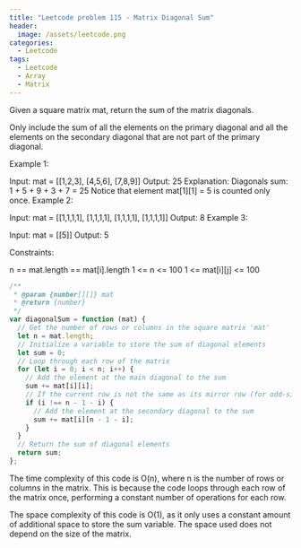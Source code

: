 ```yaml
---
title: "Leetcode problem 115 - Matrix Diagonal Sum"
header:
  image: /assets/leetcode.png
categories:
  - Leetcode
tags:
  - Leetcode
  - Array
  - Matrix
---
```


Given a square matrix mat, return the sum of the matrix diagonals.

Only include the sum of all the elements on the primary diagonal and all the elements on the secondary diagonal that are not part of the primary diagonal.

Example 1:

Input: mat = [[1,2,3],
              [4,5,6],
              [7,8,9]]
Output: 25
Explanation: Diagonals sum: 1 + 5 + 9 + 3 + 7 = 25
Notice that element mat[1][1] = 5 is counted only once.
Example 2:

Input: mat = [[1,1,1,1],
              [1,1,1,1],
              [1,1,1,1],
              [1,1,1,1]]
Output: 8
Example 3:

Input: mat = [[5]]
Output: 5

Constraints:

n == mat.length == mat[i].length
1 <= n <= 100
1 <= mat[i][j] <= 100

```js
/**
 * @param {number[][]} mat
 * @return {number}
 */
var diagonalSum = function (mat) {
  // Get the number of rows or columns in the square matrix 'mat'
  let n = mat.length;
  // Initialize a variable to store the sum of diagonal elements
  let sum = 0;
  // Loop through each row of the matrix
  for (let i = 0; i < n; i++) {
    // Add the element at the main diagonal to the sum
    sum += mat[i][i];
    // If the current row is not the same as its mirror row (for odd-sized matrices)
    if (i !== n - 1 - i) {
      // Add the element at the secondary diagonal to the sum
      sum += mat[i][n - 1 - i];
    }
  }
  // Return the sum of diagonal elements
  return sum;
};
```

The time complexity of this code is O(n), where n is the number of rows or columns in the matrix. This is because the code loops through each row of the matrix once, performing a constant number of operations for each row.

The space complexity of this code is O(1), as it only uses a constant amount of additional space to store the sum variable. The space used does not depend on the size of the matrix.
